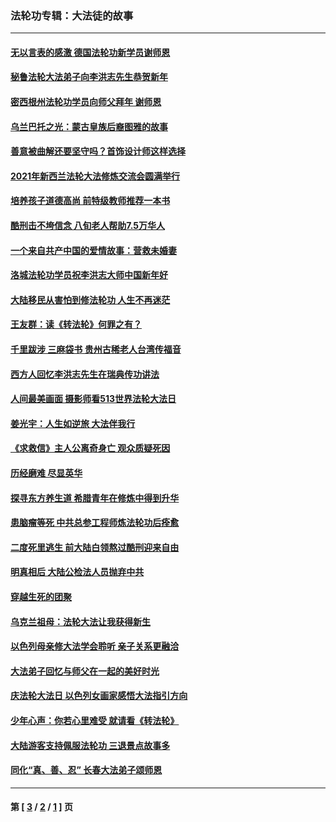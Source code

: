 ### 法轮功专辑：大法徒的故事
---
#### [无以言表的感激 德国法轮功新学员谢师恩](../../pages/nf1147481/n13543790.md?04180430) 
#### [秘鲁法轮大法弟子向李洪志先生恭贺新年](../../pages/nf1147481/n13540182.md?04180430) 
#### [密西根州法轮功学员向师父拜年 谢师恩](../../pages/nf1147481/n13538183.md?04180430) 
#### [乌兰巴托之光：蒙古皇族后裔图雅的故事](../../pages/nf1147481/n13155759.md?04180430) 
#### [善意被曲解还要坚守吗？首饰设计师这样选择](../../pages/nf1147481/n13077575.md?04180430) 
#### [2021年新西兰法轮大法修炼交流会圆满举行](../../pages/nf1147481/n13033149.md?04180430) 
#### [培养孩子道德高尚 前特级教师推荐一本书](../../pages/nf1147481/n12938640.md?04180430) 
#### [酷刑击不垮信念 八旬老人帮助7.5万华人](../../pages/nf1147481/n12880712.md?04180430) 
#### [一个来自共产中国的爱情故事：营救未婚妻](../../pages/nf1147481/n12778386.md?04180430) 
#### [洛城法轮功学员祝李洪志大师中国新年好](../../pages/nf1147481/n12724685.md?04180430) 
#### [大陆移民从害怕到修法轮功 人生不再迷茫](../../pages/nf1147481/n12414325.md?04180430) 
#### [王友群：读《转法轮》何罪之有？](../../pages/nf1147481/n12408647.md?04180430) 
#### [千里跋涉 三麻袋书 贵州古稀老人台湾传福音](../../pages/nf1147481/n12198750.md?04180430) 
#### [西方人回忆李洪志先生在瑞典传功讲法](../../pages/nf1147481/n12099607.md?04180430) 
#### [人间最美画面 摄影师看513世界法轮大法日](../../pages/nf1147481/n12094118.md?04180430) 
#### [姜光宇：人生如逆旅 大法伴我行](../../pages/nf1147481/n12088664.md?04180430) 
#### [《求救信》主人公离奇身亡 观众质疑死因](../../pages/nf1147481/n11845215.md?04180430) 
#### [历经磨难 尽显英华](../../pages/nf1147481/n11723297.md?04180430) 
#### [探寻东方养生道 希腊青年在修炼中得到升华](../../pages/nf1147481/n11494502.md?04180430) 
#### [患脑瘤等死 中共总参工程师炼法轮功后痊愈](../../pages/nf1147481/n11466682.md?04180430) 
#### [二度死里逃生 前大陆白领熬过酷刑迎来自由](../../pages/nf1147481/n11368594.md?04180430) 
#### [明真相后 大陆公检法人员抛弃中共](../../pages/nf1147481/n11358618.md?04180430) 
#### [穿越生死的团聚](../../pages/nf1147481/n11258922.md?04180430) 
#### [乌克兰祖母：法轮大法让我获得新生](../../pages/nf1147481/n11269457.md?04180430) 
#### [以色列母亲修大法学会聆听 亲子关系更融洽](../../pages/nf1147481/n11268195.md?04180430) 
#### [大法弟子回忆与师父在一起的美好时光](../../pages/nf1147481/n11267759.md?04180430) 
#### [庆法轮大法日 以色列女画家感悟大法指引方向](../../pages/nf1147481/n11267735.md?04180430) 
#### [少年心声：你若心里难受 就请看《转法轮》](../../pages/nf1147481/n11267496.md?04180430) 
#### [大陆游客支持佩服法轮功 三退景点故事多](../../pages/nf1147481/n11267378.md?04180430) 
#### [同化“真、善、忍” 长春大法弟子颂师恩](../../pages/nf1147481/n11266497.md?04180430) 

---
#### 第 [ [3](./3.md?04180430) / [2](./2.md?04180430) / [1](./1.md?04180430) ] 页
